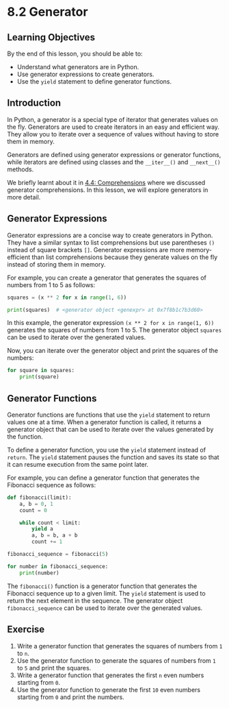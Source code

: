 # 8.2 Generator

## Learning Objectives

By the end of this lesson, you should be able to:

- Understand what generators are in Python.
- Use generator expressions to create generators.
- Use the `yield` statement to define generator functions.

## Introduction

In Python, a generator is a special type of iterator that generates values on the fly. Generators are used to create iterators in an easy and efficient way. They allow you to iterate over a sequence of values without having to store them in memory.

Generators are defined using generator expressions or generator functions, while iterators are defined using classes and the `__iter__()` and `__next__()` methods.

We briefly learnt about it in [4.4: Comprehensions](../4-conditionals-and-iterations/4.4-comprehensions.md) where we discussed generator comprehensions. In this lesson, we will explore generators in more detail.

## Generator Expressions

Generator expressions are a concise way to create generators in Python. They have a similar syntax to list comprehensions but use parentheses `()` instead of square brackets `[]`. Generator expressions are more memory-efficient than list comprehensions because they generate values on the fly instead of storing them in memory.

For example, you can create a generator that generates the squares of numbers from 1 to 5 as follows:

```python
squares = (x ** 2 for x in range(1, 6))

print(squares)  # <generator object <genexpr> at 0x7f8b1c7b3d60>
```

In this example, the generator expression `(x ** 2 for x in range(1, 6))` generates the squares of numbers from 1 to 5. The generator object `squares` can be used to iterate over the generated values.

Now, you can iterate over the generator object and print the squares of the numbers:

```python
for square in squares:
    print(square)
```

## Generator Functions

Generator functions are functions that use the `yield` statement to return values one at a time. When a generator function is called, it returns a generator object that can be used to iterate over the values generated by the function.

To define a generator function, you use the `yield` statement instead of `return`. The `yield` statement pauses the function and saves its state so that it can resume execution from the same point later.

For example, you can define a generator function that generates the Fibonacci sequence as follows:

```python
def fibonacci(limit):
    a, b = 0, 1
    count = 0

    while count < limit:
        yield a
        a, b = b, a + b
        count += 1

fibonacci_sequence = fibonacci(5)

for number in fibonacci_sequence:
    print(number)
```

The `fibonacci()` function is a generator function that generates the Fibonacci sequence up to a given limit. The `yield` statement is used to return the next element in the sequence. The generator object `fibonacci_sequence` can be used to iterate over the generated values.

## Exercise

1. Write a generator function that generates the squares of numbers from `1` to `n`.
2. Use the generator function to generate the squares of numbers from `1` to `5` and print the squares.
3. Write a generator function that generates the first `n` even numbers starting from `0`.
4. Use the generator function to generate the first `10` even numbers starting from `0` and print the numbers.
